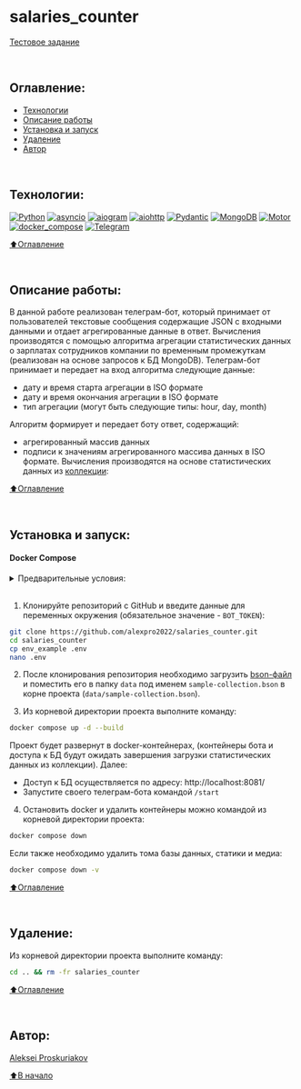 # salaries_counter

[Тестовое задание](https://docs.google.com/document/d/1XRR5m0PMocZf-AwM1BFNYUJ2OdBEkm9YYH8uQjYlvQc/edit)

<br>

## Оглавление:
- [Технологии](#технологии)
- [Описание работы](#описание-работы)
- [Установка и запуск](#установка-и-запуск)
- [Удаление](#удаление)
- [Автор](#автор)

<br>

## Технологии:

[![Python](https://img.shields.io/badge/Python-v3.11-blue?logo=python)](https://www.python.org/)
[![asyncio](https://img.shields.io/badge/-asyncio-464646?logo=python)](https://docs.python.org/3/library/asyncio.html)
[![aiogram](https://img.shields.io/badge/aiogram-v3.1-blue?logo=aiogram)](https://aiogram.dev/)
[![aiohttp](https://img.shields.io/badge/-aiohttp-464646?logo=aiohttp)](https://docs.aiohttp.org/en/stable/index.html)
[![Pydantic](https://img.shields.io/badge/-Pydantic-464646?logo=Pydantic)](https://docs.pydantic.dev/)
[![MongoDB](https://img.shields.io/badge/-MongoDB-464646?logo=MongoDB)](https://www.mongodb.com/)
[![Motor](https://img.shields.io/badge/-Motor-464646?logo=Python)](https://motor.readthedocs.io/en/3.3.1/)
[![docker_compose](https://img.shields.io/badge/-Docker%20Compose-464646?logo=docker)](https://docs.docker.com/compose/)
[![Telegram](https://img.shields.io/badge/-Telegram-464646?logo=Telegram)](https://core.telegram.org/api)

[⬆️Оглавление](#оглавление)

<br>

## Описание работы:
В данной работе реализован телеграм-бот, который принимает от пользователей текстовые сообщения содержащие JSON с входными данными и отдает агрегированные данные в ответ. Вычисления производятся с помощью алгоритма агрегации статистических данных о зарплатах сотрудников компании по временным промежуткам (реализован на основе  запросов к БД MongoDB). 
Телеграм-бот принимает и передает на вход алгоритма следующие данные:
  - дату и время старта агрегации в ISO формате
  - дату и время окончания агрегации в ISO формате
  - тип агрегации (могут быть следующие типы: hour, day, month)

Алгоритм формирует и передает боту ответ, содержащий:
  - агрегированный массив данных
  - подписи к значениям агрегированного массива данных в ISO формате. 
Вычисления производятся на основе статистических данных из [коллекции](https://drive.google.com/file/d/1pcNm2TAtXHO4JIad9dkzpbNc4q7NoYkx/view?usp=sharing):

[⬆️Оглавление](#оглавление)

<br>

## Установка и запуск: 
#### Docker Compose
<details><summary>Предварительные условия:</summary>

Предполагается, что пользователь:
 - создал [бота](https://github.com/alexpro2022/instructions-t-bot/blob/main/README.md#%D1%81%D0%BE%D0%B7%D0%B4%D0%B0%D0%BD%D0%B8%D0%B5-%D0%B8-%D0%BD%D0%B0%D1%81%D1%82%D1%80%D0%BE%D0%B9%D0%BA%D0%B0-%D0%B0%D0%BA%D0%BA%D0%B0%D1%83%D0%BD%D1%82%D0%B0-%D0%B1%D0%BE%D1%82%D0%B0)

 - установил [Docker](https://docs.docker.com/engine/install/) и [Docker Compose](https://docs.docker.com/compose/install/) на локальной машине или на удаленном сервере, где проект будет запускаться в контейнерах. Проверить наличие можно выполнив команды:
 
    ```bash
    docker --version && docker-compose --version
    ```
<h1></h1>
</details>
<br>

1. Клонируйте репозиторий с GitHub и введите данные для переменных окружения (обязательное значение - `BOT_TOKEN`):

```bash
git clone https://github.com/alexpro2022/salaries_counter.git
cd salaries_counter
cp env_example .env
nano .env
```

2. После клонирования репозитория необходимо загрузить [bson-файл](https://drive.google.com/file/d/1pcNm2TAtXHO4JIad9dkzpbNc4q7NoYkx/view?usp=sharing) и поместить его в папку `data` под именем `sample-collection.bson` в корне проекта (`data/sample-collection.bson`).

3. Из корневой директории проекта выполните команду:
```bash
docker compose up -d --build
```
Проект будет развернут в docker-контейнерах, (контейнеры бота и доступа к БД будут ожидать завершения загрузки статистических данных из коллекции). Далее:
  - Доступ к БД осуществляется по адресу: http://localhost:8081/
  - Запустите своего телеграм-бота командой `/start`

4. Остановить docker и удалить контейнеры можно командой из корневой директории проекта:
```bash
docker compose down
```
Если также необходимо удалить тома базы данных, статики и медиа:
```bash
docker compose down -v
```

[⬆️Оглавление](#оглавление)

<br>

## Удаление:
Из корневой директории проекта выполните команду:
```bash
cd .. && rm -fr salaries_counter
```
  
[⬆️Оглавление](#оглавление)

<br>

## Автор:
[Aleksei Proskuriakov](https://github.com/alexpro2022)

[⬆️В начало](#salaries_counter)
